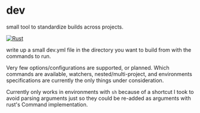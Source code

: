 # dev
small tool to standardize builds across projects.

[![Rust](https://github.com/dyercode/dev/actions/workflows/rust.yml/badge.svg)](https://github.com/dyercode/dev/actions/workflows/rust.yml)

write up a small dev.yml file in the directory you want to build from with the commands to run.

Very few options/configurations are supported, or planned. Which commands are available, watchers, nested/multi-project, and environments specifications are currently the only things under consideration.

Currently only works in environments with `sh` because of a shortcut I took to avoid parsing arguments just so they could be re-added as arguments with rust's Command implementation.
